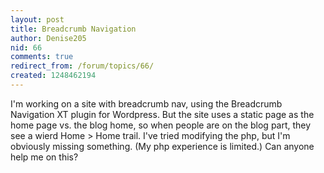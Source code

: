 ```yaml
---
layout: post
title: Breadcrumb Navigation
author: Denise205
nid: 66
comments: true
redirect_from: /forum/topics/66/
created: 1248462194
---
```

<p>I'm working on a site with breadcrumb nav, using the Breadcrumb Navigation XT&nbsp;plugin for Wordpress. But the site uses a static page as the home page vs. the blog home, so when people are on the blog part, they see a wierd Home &gt;&nbsp;Home trail. I've tried modifying the php, but I'm obviously missing something. (My php experience is limited.)&nbsp;Can anyone help me on this?</p>
